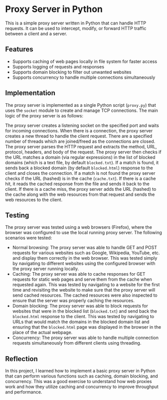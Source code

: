 
# Proxy Server in Python

This is a simple proxy server written in Python that can handle HTTP requests. It can be used to intercept, modify, or forward HTTP traffic between a client and a server.

## Features

- Supports caching of web pages locally in file system for faster access
- Supports logging of requests and responses
- Supports domain blocking to filter out unwanted websites
- Supports concurrency to handle multiple connections simultaneously

## Implementation

The proxy server is implemented as a single Python script (`proxy.py`) that uses the `socket` module to create and manage TCP connections. The main logic of the proxy server is as follows:

The proxy server creates a listening socket on the specified port and waits for incoming connections. 
When there is a connection, the proxy server creates a new thread to handle the client request. There are a specified number of threads which are joined/freed as the connections are closed. 
The proxy server parses the HTTP request and extracts the method, URL, protocol, headers, and body of the request. 
The proxy server then checks if the URL matches a domain (via regular expressions) in the list of blocked domains (which is a text file, by default `blocked.txt`). If a match is found, it sends back a blocked domain (by default `blocked.html`) response to the client and closes the connection.
If a match is not found the proxy server checks if the URL (hashed) is in the cache (`cache.txt`). If there is a cache hit, it reads the cached response from the file and sends it back to the client. 
If there is a cache miss, the proxy server adds the URL (hashed) to the cache along with the web resources from that request and sends the web resources to the client.

## Testing

The proxy server was tested using a web browsers (Firefox), where the browser was configured to use the local running proxy server. The following scenarios were tested:

- Normal browsing: The proxy server was able to handle GET and POST requests for various websites such as Google, Wikipedia, YouTube, etc. and display them correctly in the web browser. This was tested simply by navigating to different websites using the configured browser with the proxy server running locally.
- Caching: The proxy server was able to cache responses for GET requests for static web pages and serve them from the cache when requested again. This was tested by navigating to a website for the first time and revisiting the website to make sure that the proxy server will send cached resources. The cached resources were also inspected to ensure that the server was properly caching the resources.
- Domain blocking: The proxy server was able to block requests for websites that were in the blocked list (`blocked.txt`) and send back the `blocked.html` response to the client. This was tested by navigating to URLs that would match the domains in the blocked domain list and ensuring that the `blocked.html` page was displayed in the browser in the place of the actual webpage.
- Concurrency: The proxy server was able to handle multiple connection requests simultaneously from different clients using threading.

## Reflection

In this project, I learned how to implement a basic proxy server in Python that can perform various functions such as caching, domain blocking, and concurrency. This was a good exercise to understand how web proxies work and how they utilize caching and concurrency to improve throughput and performance.
